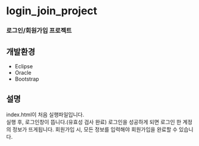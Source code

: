 # login_join_project
### 로그인/회원가입 프로젝트

개발환경
---
* Eclipse
* Oracle
* Bootstrap

설명
---
index.html이 처음 실행파일입니다.<br>
실행 후, 로그인창이 뜹니다.(유효성 검사 완료)
로그인을 성공하게 되면 로그인 한 계정의 정보가 뜨게됩니다.
회원가입 시, 모든 정보를 입력해야 회원가입을 완료할 수 있습니다.
